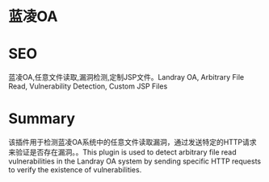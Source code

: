 # 蓝凌OA
# SEO
蓝凌OA,任意文件读取,漏洞检测,定制JSP文件。Landray OA, Arbitrary File Read, Vulnerability Detection, Custom JSP Files
# Summary
该插件用于检测蓝凌OA系统中的任意文件读取漏洞，通过发送特定的HTTP请求来验证是否存在漏洞。。This plugin is used to detect arbitrary file read vulnerabilities in the Landray OA system by sending specific HTTP requests to verify the existence of vulnerabilities.
